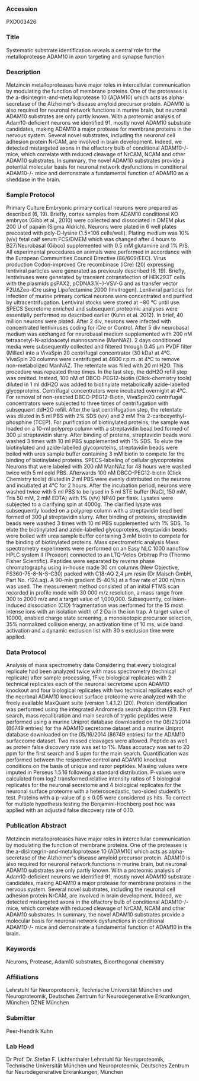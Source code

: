 ### Accession
PXD003426

### Title
Systematic substrate identification reveals a central role for the metalloprotease ADAM10 in axon targeting and synapse function

### Description
Metzincin metalloproteases have major roles in intercellular communication by modulating the function of membrane proteins. One of the proteases is the a-disintegrin-and-metalloprotease 10 (ADAM10) which acts as alpha-secretase of the Alzheimer’s disease amyloid precursor protein. ADAM10 is also required for neuronal network functions in murine brain, but neuronal ADAM10 substrates are only partly known. With a proteomic analysis of Adam10-deficient neurons we identified 91, mostly novel ADAM10 substrate candidates, making ADAM10 a major protease for membrane proteins in the nervous system. Several novel substrates, including the neuronal cell adhesion protein NrCAM, are involved in brain development. Indeed, we detected mistargeted axons in the olfactory bulb of conditional ADAM10-/- mice, which correlate with reduced cleavage of NrCAM, NCAM and other ADAM10 substrates. In summary, the novel ADAM10 substrates provide a potential molecular basis for neuronal network dysfunctions in conditional ADAM10-/- mice and demonstrate a fundamental function of ADAM10 as a sheddase in the brain.

### Sample Protocol
Primary Culture Embryonic primary cortical neurons were prepared as described (6, 19). Briefly, cortex samples from ADAM10 conditional KO embryos (Gibb et al., 2010) were collected and dissociated in DMEM plus 200 U of papain (Sigma Aldrich). Neurons were plated in 6 well plates precoated with poly-D-lysine (1.5×106 cells/well). Plating medium was 10% (v/v) fetal calf serum FCS/DMEM which was changed after 4 hours to B27/Neurobasal (Gibco) supplemented with 0.5 mM glutamine and 1% P/S. All experimental procedures on animals were performed in accordance with the European Communities Council Directive (86/609/EEC).  Virus production Codon-improved Cre recombinase (iCre) (20) expressing lentiviral particles were generated as previously described (6, 19). Briefly, lentiviruses were generated by transient cotransfection of HEK293T cells with the plasmids psPAX2, pCDNA3.1(−)-VSV-G and as transfer vector F2UΔZeo-iCre using Lipofectamine 2000 (Invitrogen). Lentiviral particles for infection of murine primary cortical neurons were concentrated and purified by ultracentrifugation. Lentiviral stocks were stored at −80 °C until use.  SPECS Secretome enriched and subsequent proteomic analyses were essentially performed as described earlier (Kuhn et al. 2012). In brief, 40 million neurons were plated. After 2 div, neurons were infected with concentrated lentiviruses coding for iCre or Control. After 5 div neurobasal medium was exchanged for neurobasal medium supplemented with 200 nM tetraacetyl-N-azidoacetyl mannosamine (ManNAZ). 2 days conditioned media were subsequently collected and filtered through 0.45 µm PVDF filter (Millex) into a VivaSpin 20 centrifugal concentrator (30 kDa) at 4°C. VivaSpin 20 columns were centrifuged at 4600 r.p.m. at 4°C to remove non-metabolized ManNAZ. The retentate was filled with 20 ml H2O. This procedure was repeated three times. In the last step, the ddH2O refill step was omitted. Instead, 100 nM of DBCO-PEG12-biotin (Click-chemistry tools) diluted in 1 ml ddH2O was added to biotinylate metabolically azide-labelled glycoproteins. Centrifugal concentrators were incubated overnight at 4°C. For removal of non-reacted DBCO-PEG12-Biotin, VivaSpin20 centrifugal concentrators were subjected to three times of centrifugation with subsequent ddH2O refill. After the last centrifugation step, the retentate was diluted in 5 ml PBS with 2% SDS (v/v) and 2 mM Tris 2-carboxyethyl-phosphine (TCEP). For purification of biotinylated proteins, the sample was loaded on a 10-ml polyprep column with a streptavidin bead bed formed of 300 µl streptavidin slurry. After binding of proteins, streptavidin beads were washed 3 times with 10 ml PBS supplemented with 1% SDS. To elute the biotinylated and azide-labelled glycoproteins, streptavidin beads were boiled with urea sample buffer containing 3 mM biotin to compete for the binding of biotinylated proteins.  SPECS-labeling of cellular glycoproteins Neurons that were labeled with 200 nM ManNAz for 48 hours were washed twice with 5 ml cold PBS. Afterwards 100 nM DBCO-PEG12-biotin (Click Chemistry tools) diluted in 2 ml PBS were evenly distributed on the neurons and incubated at 4°C for 2 hours. After the incubation period, neurons were washed twice with 5 ml PBS to be lysed in 5 ml STE buffer (NaCl, 150 mM, Tris 50 mM, 2 mM EDTA) with 1% (v/v) NP40 per flask. Lysates were subjected to a clarifying spin at 4000g. The clarified lysate was subsequently loaded on a polyprep column with a streptavidin bead bed formed of 300 µl streptavidin slurry. After binding of proteins, streptavidin beads were washed 3 times with 10 ml PBS supplemented with 1% SDS. To elute the biotinylated and azide-labelled glycoproteins, streptavidin beads were boiled with urea sample buffer containing 3 mM biotin to compete for the binding of biotinylated proteins. Mass spectrometric analysis Mass spectrometry experiments were performed on an Easy NLC 1000 nanoflow HPLC system II (Proxeon) connected to an LTQ-Velos Orbitrap Pro (Thermo Fisher Scientific). Peptides were separated by reverse phase chromatography using in-house made 30 cm columns (New Objective, FS360-75-8-N-S-C30) packed with C18-AQ 2,4 µm resin (Dr Maisch GmbH, Part No. r124.aq). A 90-min gradient (5–40%) at a flow rate of 200 nl/min was used. The measurement method consisted of an initial FTMS scan recorded in profile mode with 30 000 m/z resolution, a mass range from 300 to 2000 m/z and a target value of 1,000,000. Subsequently, collision-induced dissociation (CID) fragmentation was performed for the 15 most intense ions with an isolation width of 2 Da in the ion trap. A target value of 10000, enabled charge state screening, a monoisotopic precursor selection, 35% normalized collision energy, an activation time of 10 ms, wide band activation and a dynamic exclusion list with 30 s exclusion time were applied.

### Data Protocol
Analysis of mass spectrometry data Considering that every biological replicate had been analyzed twice with mass spectrometry (technical replicate) after sample processing, fFive biological replicates with 2 technical replicates  each of the neuronal secretome upon ADAM10 knockout and four biological replicates with two technical replicates each of the neuronal ADAM10 knockout surface proteome were analyzed with the freely available MaxQuant suite (version 1.4.1.2) (20).  Protein identification was performed using the integrated Andromeda search algorithm (21). First search, mass recalibration and main search of tryptic peptides were performed using a murine Uniprot database downloaded on the 08/21/2014 (86749 entries) for the ADAM10 secretome dataset and a murine Uniprot database downloaded on the 05/16/2014 (86749 entries) for the ADAM10 surfaceome dataset. Two missed cleavages were allowed. Peptide as well as protein false discovery rate was set to 1%. Mass accuracy was set to 20 ppm for the first search and 5 ppm for the main search. Quantification was performed between the respective control and ADAM10 knockout conditions on the basis of unique and razor peptides. Missing values were imputed in Perseus 1.5.16 following a standard distribution. P-values were calculated from log2 transformed relative intensity ratios of 5 biological replicates for the neuronal secretome and 4 biological replicates for the neuronal surface proteome with a heteroscedastic, two-sided student’s t-test. Proteins with a p-value of p ≤ 0.05 were considered as hits. To correct for multiple hypothesis testing the Benjamini-Hochberg post hoc was applied with an adjusted false discovery rate of 0.10.

### Publication Abstract
Metzincin metalloproteases have major roles in intercellular communication by modulating the function of membrane proteins. One of the proteases is the a-disintegrin-and-metalloprotease 10 (ADAM10) which acts as alpha-secretase of the Alzheimer's disease amyloid precursor protein. ADAM10 is also required for neuronal network functions in murine brain, but neuronal ADAM10 substrates are only partly known. With a proteomic analysis of Adam10-deficient neurons we identified 91, mostly novel ADAM10 substrate candidates, making ADAM10 a major protease for membrane proteins in the nervous system. Several novel substrates, including the neuronal cell adhesion protein NrCAM, are involved in brain development. Indeed, we detected mistargeted axons in the olfactory bulb of conditional ADAM10-/- mice, which correlate with reduced cleavage of NrCAM, NCAM and other ADAM10 substrates. In summary, the novel ADAM10 substrates provide a molecular basis for neuronal network dysfunctions in conditional ADAM10-/- mice and demonstrate a fundamental function of ADAM10 in the brain.

### Keywords
Neurons, Protease, Adam10 substrates, Bioorthogonal chemistry

### Affiliations
Lehrstuhl für Neuroproteomik, Technische Universität München und Neuroproteomik, Deutsches Zentrum für Neurodegenerative Erkrankungen, München
DZNE München

### Submitter
Peer-Hendrik Kuhn

### Lab Head
Dr Prof. Dr. Stefan F. Lichtenthaler
Lehrstuhl für Neuroproteomik, Technische Universität München und Neuroproteomik, Deutsches Zentrum für Neurodegenerative Erkrankungen, München



